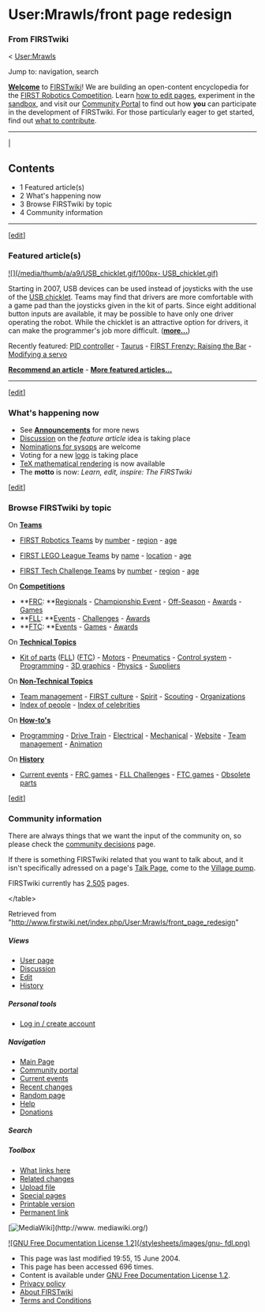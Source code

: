 # User:Mrawls/front page redesign

### From FIRSTwiki

&lt; [User:Mrawls](/index.php/User:Mrawls "User:Mrawls" )

Jump to: navigation, search

**[Welcome](/index.php/FIRSTwiki:New_users_page "FIRSTwiki:New users page" )** to [FIRSTwiki](/index.php/FIRSTwiki "FIRSTwiki" )! We are building an open-content encyclopedia for the [FIRST Robotics Competition](/index.php/FIRST_Robotics_Competition "FIRST Robotics Competition" ). Learn [how to edit pages](/index.php/FIRSTwiki:How_does_one_edit_a_page "FIRSTwiki:How does one edit a page" ), experiment in the [sandbox](/index.php/FIRSTwiki:Sandbox "FIRSTwiki:Sandbox" ), and visit our [Community Portal](/index.php/FIRSTwiki:Community_Portal "FIRSTwiki:Community Portal" ) to find out how **you** can participate in the development of FIRSTwiki. For those particularly eager to get started, find out [what to contribute](/index.php/FIRSTwiki:What_to_contribute "FIRSTwiki:What to contribute" ).   
  
---  
|

## Contents

  * 1 Featured article(s)
  * 2 What's happening now
  * 3 Browse FIRSTwiki by topic
  * 4 Community information  
---  
  
[[edit](/index.php?title=User:Mrawls/front_page_redesign&action=edit&section=1
"Edit section: Featured article\(s\)" )]

### Featured article(s)

[![](/media/thumb/a/a9/USB_chicklet.gif/100px-
USB_chicklet.gif)](/index.php/Image:USB_chicklet.gif "" )

Starting in 2007, USB devices can be used instead of joysticks with the use of
the [USB chicklet](/index.php?title=USB_chicklet&action=edit "USB chicklet" ).
Teams may find that drivers are more comfortable with a game pad than the
joysticks given in the kit of parts. Since eight additional button inputs are
available, it may be possible to have only one driver operating the robot.
While the chicklet is an attractive option for drivers, it can make the
programmer's job more difficult.
(**[more...](/index.php/Using_the_USB_chicklet "Using the USB chicklet" )**)

Recently featured: [PID controller](/index.php/PID_controller "PID controller"
) - [Taurus](/index.php/Taurus_%281073%29 "Taurus \(1073\)" ) - [FIRST Frenzy:
Raising the Bar](/index.php/FIRST_Frenzy:_Raising_the_Bar "FIRST Frenzy:
Raising the Bar" ) - [Modifying a servo](/index.php/Modifying_a_servo
"Modifying a servo" )

**[Recommend an article](/index.php/FIRSTwiki:Featured_article_candidates "FIRSTwiki:Featured article candidates" )** - **[More featured articles...](/index.php/FIRSTwiki:Featured_articles "FIRSTwiki:Featured articles" )**  
  
---  
  
  

[[edit](/index.php?title=User:Mrawls/front_page_redesign&action=edit&section=2
"Edit section: What's happening now" )]

### What's happening now

  * See **[Announcements](/index.php/FIRSTwiki:Announcements "FIRSTwiki:Announcements" )** for more news 
  * [Discussion](/index.php/FIRSTwiki:Community_decisions "FIRSTwiki:Community decisions" ) on the _feature article_ idea is taking place 
  * [Nominations for sysops](/index.php/FIRSTwiki:Nominations_for_adminship "FIRSTwiki:Nominations for adminship" ) are welcome 
  * Voting for a new [logo](/index.php/FIRSTwiki:Logo_candidates "FIRSTwiki:Logo candidates" ) is taking place 
  * [TeX mathematical rendering](/index.php/FIRSTwiki:TeX_help "FIRSTwiki:TeX help" ) is now available 
  * The **motto** is now: _Learn, edit, inspire: The FIRSTwiki_

  
  
  
[[edit](/index.php?title=User:Mrawls/front_page_redesign&action=edit&section=3
"Edit section: Browse FIRSTwiki by topic" )]

### Browse FIRSTwiki by topic

On **[Teams](/index.php/Teams "Teams" )**  

  * [FIRST Robotics Teams](/index.php/FIRST_Robotics_Team "FIRST Robotics Team" ) by [number](/index.php/Index_of_teams "Index of teams" ) \- [region](/index.php/Index_of_teams_by_region "Index of teams by region" ) \- [age](/index.php/Index_of_teams_by_age "Index of teams by age" )  

  * [FIRST LEGO League Teams](/index.php/FIRST_LEGO_League_Team "FIRST LEGO League Team" ) by [name](/index.php/Category:FLL_teams "Category:FLL teams" ) \- [location](/index.php/FLL_Teams_by_Location "FLL Teams by Location" ) \- [age](/index.php/FLL_Teams_by_Year_Founded "FLL Teams by Year Founded" )
  * [FIRST Tech Challenge Teams](/index.php/Team_%28Vex%29 "Team \(Vex\)" ) by [number](/index.php/Index_of_teams_%28Vex%29 "Index of teams \(Vex\)" ) \- [region](/index.php/Index_of_teams_by_region_%28Vex%29 "Index of teams by region \(Vex\)" ) \- [age](/index.php/Index_of_teams_by_age_%28Vex%29 "Index of teams by age \(Vex\)" )

On **[Competitions](/index.php/Competitions "Competitions" )**  

  * **[FRC](/index.php/FIRST_Robotics_Competition "FIRST Robotics Competition" ): **[Regionals](/index.php/Index_of_Regionals "Index of Regionals" ) \- [Championship Event](/index.php/Championship_Event "Championship Event" ) \- [Off-Season](/index.php/Index_of_off-season_competitions "Index of off-season competitions" ) \- [Awards](/index.php/Awards "Awards" ) \- [Games](/index.php/Game "Game" )
  * **[FLL](/index.php/FIRST_LEGO_League "FIRST LEGO League" ): **[Events](/index.php/Category:FLL_Events "Category:FLL Events" ) \- [Challenges](/index.php/FLL_Challenges "FLL Challenges" ) \- [Awards](/index.php/FLL_Awards "FLL Awards" )
  * **[FTC](/index.php/Vex "Vex" ): **[Events](/index.php/Index_of_events_%28Vex%29 "Index of events \(Vex\)" ) \- [Games](/index.php/Game_%28Vex%29 "Game \(Vex\)" ) \- [Awards](/index.php/Awards_%28Vex%29 "Awards \(Vex\)" )

On **[Technical Topics](/index.php/Technical "Technical" )**  

  * [Kit of parts](/index.php/Kit_of_parts "Kit of parts" ) ([FLL](/index.php/FLL_Robot_Set "FLL Robot Set" )) ([FTC](/index.php/Kit_of_parts_%28FTC%29 "Kit of parts \(FTC\)" )) - [Motors](/index.php/Motors "Motors" ) \- [Pneumatics](/index.php/Pneumatics "Pneumatics" ) \- [Control system](/index.php/Control_system "Control system" ) \- [Programming](/index.php/Programming "Programming" ) \- [3D graphics](/index.php/3D_graphics "3D graphics" ) \- [Physics](/index.php/Physics "Physics" ) \- [Suppliers](/index.php/Suppliers "Suppliers" )

On **[Non-Technical Topics](/index.php/Non-technical "Non-technical" )**  

  * [Team management](/index.php/Team_management "Team management" ) \- [FIRST culture](/index.php/FIRST_culture "FIRST culture" ) \- [Spirit](/index.php/Spirit "Spirit" ) \- [Scouting](/index.php/Scouting "Scouting" ) \- [Organizations](/index.php/Organizations "Organizations" )
  * [Index of people](/index.php/Index_of_people "Index of people" ) \- [Index of celebrities](/index.php/Index_of_celebrities "Index of celebrities" )

On **[How-to's](/index.php/How-to "How-to" )**  

  * [Programming](/index.php/How-to#Programming "How-to" ) \- [Drive Train](/index.php/How-to#Drive_train "How-to" ) \- [Electrical](/index.php/How-to#Electrical "How-to" ) \- [Mechanical](/index.php/How-to#Mechanical "How-to" ) \- [Website](/index.php/How-to#Website "How-to" ) \- [Team management](/index.php/How-to#Team_management "How-to" ) \- [Animation](/index.php/How-to#Animation "How-to" )

On **[History](/index.php/History_of_FIRST "History of FIRST" )**  

  * [Current events](/index.php/Current_events "Current events" ) \- [FRC games](/index.php/Game "Game" ) \- [FLL Challenges](/index.php/FLL_Challenges "FLL Challenges" ) \- [FTC games](/index.php/Game_%28FTC%29 "Game \(FTC\)" ) \- [Obsolete parts](/index.php/Obsolete_parts "Obsolete parts" )

  
  
  
[[edit](/index.php?title=User:Mrawls/front_page_redesign&action=edit&section=4
"Edit section: Community information" )]

### Community information

There are always things that we want the input of the community on, so please
check the [community decisions](/index.php/FIRSTwiki:Community_decisions
"FIRSTwiki:Community decisions" ) page.

If there is something FIRSTwiki related that you want to talk about, and it
isn't specifically adressed on a page's [Talk
Page](/index.php?title=Talk_Page&action=edit "Talk Page" ), come to the
[Village pump](/index.php/FIRSTwiki:Village_pump "FIRSTwiki:Village pump" ).

FIRSTwiki currently has [2,505](/index.php/FIRSTwiki:Statistics
"FIRSTwiki:Statistics" ) pages.

&lt;/table&gt;  
  
Retrieved from
"<http://www.firstwiki.net/index.php/User:Mrawls/front_page_redesign>"

##### Views

  * [User page](/index.php/User:Mrawls/front_page_redesign)
  * [Discussion](/index.php?title=User_talk:Mrawls/front_page_redesign&action=edit)
  * [Edit](/index.php?title=User:Mrawls/front_page_redesign&action=edit)
  * [History](/index.php?title=User:Mrawls/front_page_redesign&action=history)

##### Personal tools

  * [Log in / create account](/index.php?title=Special:Userlogin&returnto=User:Mrawls/front_page_redesign)

[](/index.php/Main_Page "Main Page" )

##### Navigation

  * [Main Page](/index.php/Main_Page)
  * [Community portal](/index.php/FIRSTwiki:Community_portal)
  * [Current events](/index.php/Current_events)
  * [Recent changes](/index.php/Special:Recentchanges)
  * [Random page](/index.php/Special:Random)
  * [Help](/index.php/Help:Contents)
  * [Donations](/index.php/FIRSTwiki:Site_support)

##### Search



##### Toolbox

  * [What links here](/index.php/Special:Whatlinkshere/User:Mrawls/front_page_redesign)
  * [Related changes](/index.php/Special:Recentchangeslinked/User:Mrawls/front_page_redesign)
  * [Upload file](/index.php/Special:Upload)
  * [Special pages](/index.php/Special:Specialpages)
  * [Printable version](/index.php?title=User:Mrawls/front_page_redesign&printable=yes)
  * [Permanent link](/index.php?title=User:Mrawls/front_page_redesign&oldid=39468)

[![MediaWiki](/skins/common/images/poweredby_mediawiki_88x31.png)](http://www.
mediawiki.org/)

[![GNU Free Documentation License 1.2](/stylesheets/images/gnu-
fdl.png)](http://www.gnu.org/copyleft/fdl.html)

  * This page was last modified 19:55, 15 June 2004.
  * This page has been accessed 696 times.
  * Content is available under [GNU Free Documentation License 1.2](http://www.gnu.org/copyleft/fdl.html "http://www.gnu.org/copyleft/fdl.html" ).
  * [Privacy policy](/index.php/FIRSTwiki:Privacy_policy "FIRSTwiki:Privacy policy" )
  * [About FIRSTwiki](/index.php/FIRSTwiki:About "FIRSTwiki:About" )
  * [Terms and Conditions](/index.php/FIRSTwiki:Terms_and_conditions "FIRSTwiki:Terms and conditions" )

